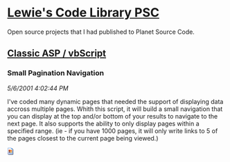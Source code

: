 # [Lewie's Code Library PSC](../../README.md)

Open source projects that I had published to Planet Source Code.

## [Classic ASP / vbScript](../README.md)

### Small Pagination Navigation

*5/6/2001 4:02:44 PM*

I've coded many dynamic pages that needed the support of displaying data accross multiple pages. Whith this script, it will build a small navigation that you can display at the top and/or bottom of your results to navigate to the next page. It also supports the ability to only display pages within a specified range. (ie - if you have 1000 pages, it will only write links to 5 of the pages closest to the current page being viewed.)

![Screenshot of Small Pagination Navigation](/screenshot.gif)



